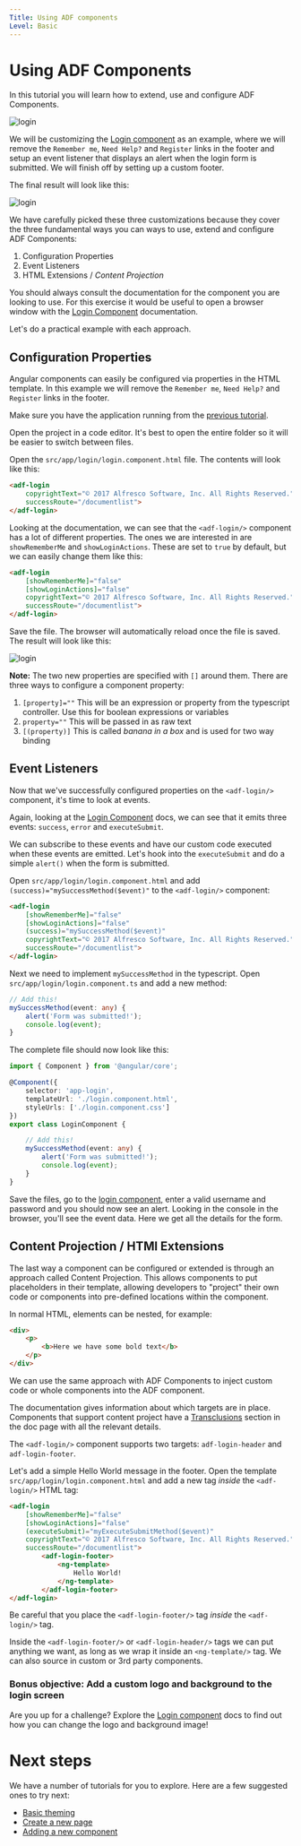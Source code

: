 ```yaml
---
Title: Using ADF components
Level: Basic
---
```


# Using ADF Components

In this tutorial you will learn how to extend, use and configure ADF Components.

![login](../docassets/images/login.jpg)

We will be customizing the [Login component](../core/login.component.md) as an example, where we will remove the `Remember me`, `Need Help?` and `Register` links in the footer and setup an event listener that displays an alert when the login form is submitted. We will finish off by setting up a custom footer.

The final result will look like this:

![login](../docassets/images/login-customized.jpg)

We have carefully picked these three customizations because they cover the three fundamental ways you can ways to use, extend and configure ADF Components:

1.  Configuration Properties
2.  Event Listeners
3.  HTML Extensions / _Content Projection_

You should always consult the documentation for the component you are looking to use. For this exercise it would be useful to open a browser window with the [Login Component](../core/login.component.md)
documentation.

Let's do a practical example with each approach.

## Configuration Properties

Angular components can easily be configured via properties in the HTML template. In this example we will remove the `Remember me`, `Need Help?` and `Register` links in the footer.

Make sure you have the application running from the [previous tutorial](creating-your-first-adf-application.md).

Open the project in a code editor. It's best to open the entire folder so it will be easier to switch between files. 

Open the `src/app/login/login.component.html` file. The contents will look like this:

```html
<adf-login
	copyrightText="© 2017 Alfresco Software, Inc. All Rights Reserved."
	successRoute="/documentlist">
</adf-login>
```

Looking at the documentation, we can see that the `<adf-login/>` component has a lot of different properties. The ones we are interested in are `showRememberMe` and `showLoginActions`. These are set to `true` by default, but we can easily change them like this:

```html
<adf-login
	[showRememberMe]="false"
	[showLoginActions]="false"
	copyrightText="© 2017 Alfresco Software, Inc. All Rights Reserved."
	successRoute="/documentlist">
</adf-login>
```

Save the file. The browser will automatically reload once the file is saved. The result will look like this:

![login](../docassets/images/login-customized-step-1.jpg)

**Note:** The two new properties are specified with `[]` around them. There are three ways to configure a component property:

1.  `[property]=""` This will be an expression or property from the typescript controller. Use this for boolean expressions or variables 
2.  `property=""` This will be passed in as raw text
3.  `[(property)]` This is called _banana in a box_ and is used for two way binding

## Event Listeners

Now that we've successfully configured properties on the `<adf-login/>` component, it's time to look at events.

Again, looking at the [Login Component](../core/login.component.md)
docs, we can see that it emits three events: `success`, `error` and `executeSubmit`.

We can subscribe to these events and have our custom code executed when these events are emitted. Let's hook into the `executeSubmit` and do a simple `alert()` when the form is submitted.

Open `src/app/login/login.component.html` and add `(success)="mySuccessMethod($event)"` to the `<adf-login/>` component:

```html
<adf-login
	[showRememberMe]="false"
	[showLoginActions]="false"
	(success)="mySuccessMethod($event)"
	copyrightText="© 2017 Alfresco Software, Inc. All Rights Reserved."
	successRoute="/documentlist">
</adf-login>
```

Next we need to implement `mySuccessMethod` in the typescript. Open `src/app/login/login.component.ts` and add a new method:

```ts
// Add this!
mySuccessMethod(event: any) {
	alert('Form was submitted!');
	console.log(event);
}
```

The complete file should now look like this:

```ts
import { Component } from '@angular/core';

@Component({
	selector: 'app-login',
	templateUrl: './login.component.html',
	styleUrls: ['./login.component.css']
})
export class LoginComponent {

	// Add this!		
	mySuccessMethod(event: any) {
		alert('Form was submitted!');
		console.log(event);
	}
}
```

Save the files, go to the [login component,](../core/login.component.md) enter a valid username and password and you should now see an alert. Looking in the console in the browser, you'll see the event data. Here we get all the details for the form. 

## Content Projection / HTMl Extensions

The last way a component can be configured or extended is through an approach called Content Projection. This allows components to put placeholders in their template, allowing developers to "project" their own code or components into pre-defined locations within the component.

In normal HTML, elements can be nested, for example:

```html
<div>
	<p>
		<b>Here we have some bold text</b>
	</p>
</div>
```

We can use the same approach with ADF Components to inject custom code or whole components into the ADF component.

The documentation gives information about which targets are in place.  Components that support content
project have a
[Transclusions](../user-guide/transclusion.md)
section in the doc page with all the relevant details.

The `<adf-login/>` component supports two targets: `adf-login-header` and `adf-login-footer`. 

Let's add a simple Hello World message in the footer. Open the template `src/app/login/login.component.html` and add a new tag _inside_ the `<adf-login/>` HTML tag:

```html
<adf-login
	[showRememberMe]="false"
	[showLoginActions]="false"
	(executeSubmit)="myExecuteSubmitMethod($event)"
	copyrightText="© 2017 Alfresco Software, Inc. All Rights Reserved."
	successRoute="/documentlist">
		<adf-login-footer>
			<ng-template>
				Hello World!
			</ng-template>
		</adf-login-footer>
</adf-login>
```

Be careful that you place the `<adf-login-footer/>` tag _inside_ the `<adf-login/>` tag.

Inside the `<adf-login-footer/>` or `<adf-login-header/>` tags we can put anything we want, as long as we wrap it inside an `<ng-template/>` tag. We can also source in custom or 3rd party components.

### Bonus objective: Add a custom logo and background to the login screen

Are you up for a challenge? Explore the [Login component](../core/login.component.md)
docs to find out how you can change the logo and background image!

# Next steps

We have a number of tutorials for you to explore. Here are a few suggested ones to try next:

-   [Basic theming](basic-theming.md)
-   [Create a new page](new-view.md)
-   [Adding a new component](new-component.md)
